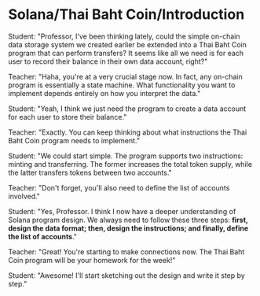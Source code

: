 # Solana/Thai Baht Coin/Introduction

Student: "Professor, I've been thinking lately, could the simple on-chain data storage system we created earlier be extended into a Thai Baht Coin program that can perform transfers? It seems like all we need is for each user to record their balance in their own data account, right?"

Teacher: "Haha, you're at a very crucial stage now. In fact, any on-chain program is essentially a state machine. What functionality you want to implement depends entirely on how you interpret the data."

Student: "Yeah, I think we just need the program to create a data account for each user to store their balance."

Teacher: "Exactly. You can keep thinking about what instructions the Thai Baht Coin program needs to implement."

Student: "We could start simple. The program supports two instructions: minting and transferring. The former increases the total token supply, while the latter transfers tokens between two accounts."

Teacher: "Don't forget, you'll also need to define the list of accounts involved."

Student: "Yes, Professor. I think I now have a deeper understanding of Solana program design. We always need to follow these three steps: **first, design the data format; then, design the instructions; and finally, define the list of accounts**."

Teacher: "Great! You're starting to make connections now. The Thai Baht Coin program will be your homework for the week!"

Student: "Awesome! I'll start sketching out the design and write it step by step."
